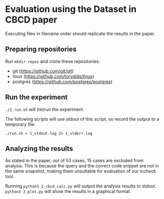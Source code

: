 # Evaluation using the Dataset in CBCD paper

Executing files in filename order should replicate the results in the paper.

## Preparing repositories

Run `mkdir repos` and clone these repositories:

- git (https://github.com/git/git)
- linux (https://github.com/torvalds/linux)
- postgres (https://github.com/postgres/postgres)

## Run the experiment

`./1_run.sh` will (re)run the experiment.

The following scripts will use stdout of this script, so record the output to a temporary file:

```shell
./run.sh > 1_stdout.log 2> 1_stderr.log
```

## Analyzing the results

As stated in the paper, out of 53 cases, 15 cases are excluded from analysis.
This is because the query and the correct code snippet are not in the same snapshot,
making them unsuitable for evaluation of our iccheck tool.

Running `python3 2_cbcd_calc.py` will output the analysis results to stdout.
`python3 3_plot.py` will show the results in a graphical format.
